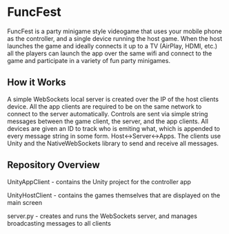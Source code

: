 # FuncFest

FuncFest is a party minigame style videogame that uses your mobile phone as the controller, and a single device running the host game. When the host launches the game and ideally connects it up to a TV (AirPlay, HDMI, etc.) all the players can launch the app over the same wifi and connect to the game and participate in a variety of fun party minigames.

## How it Works

A simple WebSockets local server is created over the IP of the host clients device. All the app clients are required to be on the same network to connect to the server automatically. Controls are sent via simple string messages between the game client, the server, and the app clients. All devices are given an ID to track who is emiting what, which is appended to every message string in some form. Host<->Server<->Apps. The clients use Unity and the NativeWebSockets library  to send and receive all messages.

## Repository Overview

UnityAppClient - contains the Unity project for the controller app

UnityHostClient - contains the games themselves that are displayed on the main screen

server.py - creates and runs the WebSockets server, and manages broadcasting messages to all clients
